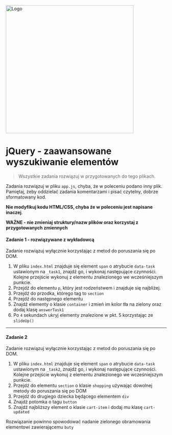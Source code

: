 <img alt="Logo" src="http://coderslab.pl/svg/logo-coderslab.svg" width="400">

#  jQuery - zaawansowane wyszukiwanie elementów

> Wszystkie zadania rozwiązuj w przygotowanych do tego plikach.

Zadania rozwiązuj w pliku `app.js`, chyba, że w poleceniu podano inny plik.
Pamiętaj, żeby oddzielać zadania komentarzami i pisać czytelny, dobrze sformatowany kod.  

**Nie modyfikuj kodu HTML/CSS, chyba że w poleceniu jest napisane inaczej**.

**WAŻNE -  nie zmieniaj struktury/nazw plików oraz korzystaj z przygotowanych zmiennych**

#### Zadanie 1 - rozwiązywane z wykładowcą

Zadanie rozwiązuj wyłącznie korzystając z metod do poruszania się po DOM.

1. W pliku `index.html` znajduje się element `span` o atrybucie `data-task` ustawionym na `_task1`, znajdź go, i wykonaj następujące czynności.    
   Kolejne przejście wykonuj z elementu znalezionego we wcześniejszym punkcie.
2. Przejdź do elementu `p`, który jest rodzeństwem i znajduje się najbliżej.
3. Przejdź do przodka, którego tag to `section`
4. Przejdź do następnego elementu
5. Znajdź elementy o klasie `container` i zmień im kolor tła na zielony oraz dodaj klasę `answerTask1`
6. Po `4` sekundach ukryj elementy znalezione w pkt. 5 korzystając ze `slideUp()`

-------------------------------------------------------------------------------

#### Zadanie 2

Zadanie rozwiązuj wyłącznie korzystając z metod do poruszania się po DOM.

1. W pliku `index.html` znajduje się element `span` o atrybucie `data-task` ustawionym na `_task2`, znajdź go, i wykonaj następujące czynności.    
   Kolejne przejście wykonuj z elementu znalezionego we wcześniejszym punkcie.
2. Przejdź do elementu `section` o klasie `shopping` używając dowolnej metody do poruszania się po DOM
3. Przejdź do drugiego dziecka będącego elementem `div`
4. Znajdź potomka o tagu `button`
5. Znajdź najbliższy element o klasie `cart-item` i dodaj mu klasę `cart-updated`

Rozwiązanie powinno spowodować nadanie zielonego obramowania elementowi zawierającemu `buty`
